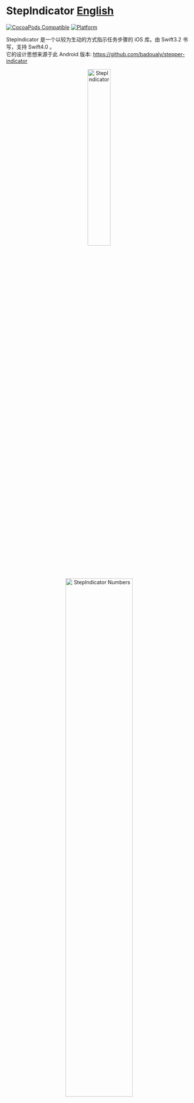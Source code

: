 # StepIndicator [English](https://github.com/chenyun122/StepIndicator)

[![CocoaPods Compatible](https://img.shields.io/cocoapods/v/StepIndicator.svg)](https://img.shields.io/cocoapods/v/StepIndicator.svg)
[![Platform](https://img.shields.io/cocoapods/p/StepIndicator.svg?style=flat)](http://cocoadocs.org/docsets/StepIndicator)

StepIndicator 是一个以较为生动的方式指示任务步骤的 iOS 库。由 Swift3.2 书写，支持 Swift4.0 。  
它的设计思想来源于此 Android 版本: https://github.com/badoualy/stepper-indicator  

<p align="center" >
<img src="https://raw.githubusercontent.com/chenyun122/StepIndicator/master/Screenshots/StepIndicator.gif" alt="StepIndicator" title="StepIndicator" width="35%" height="35%">
</p>

<p align="center" >
<img src="https://raw.githubusercontent.com/chenyun122/StepIndicator/master/Screenshots/Screenshot_numbers.png" alt="StepIndicator Numbers" title="StepIndicator Numbers" width="60%" height="60%">
</p>

## 安装
###  CocoaPods
在 Xcode 项目中通过 CocoaPods 集成 StepIndicator,只需在 `Podfile` 文件中指定以下内容:
```ruby
platform :ios, '8.0'
use_frameworks!

target 'YourProjectName' do
   pod ‘StepIndicator’, '~> 1.0.3’
end
```
集成之后，记得在使用前先通过 `import StepIndicator` 导入该模块。

###  手动
把包含 `StepIndicatorView.swift` 文件的源码文件夹 `StepIndicator` 复制到您项目的相应目录下，再在 Xcode 加入该文件夹即可。


## 如何使用
您可以像使用 `UIView` 那样使用 `StepIndicatorView` ，通过编程方式创建和进行布局，或在 Storyboard 和 XIB 中搞定界面配置。另外，可以通过克隆此 [Demo](https://github.com/chenyun122/StepIndicator) 项目了解如何方便地使用它。Demo项目中也展示了如何响应UIScrollView的翻页事件，并设置步骤。

### 编程方式
```swift
    //......
    let stepIndicatorView = StepIndicatorView()
    
    override func viewDidLoad() {
        super.viewDidLoad()
        
        self.stepIndicatorView.frame = CGRect(x: 0, y: 50, width: 280, height: 100)
        self.view.addSubview(self.stepIndicatorView)
        
        self.stepIndicatorView.numberOfSteps = 5
        self.stepIndicatorView.currentStep = 0
    }
    //......
```

### 界面定制化 (可选)
以下示例中的属性值已是默认值，如果默认界面符合您的要求，可以忽略这部分。如果它们不满足您的需要，可以按以下方式改变属性值:
```swift
    self.stepIndicatorView.circleColor = UIColor(red: 179.0/255.0, green: 189.0/255.0, blue: 194.0/255.0, alpha: 1.0)
    self.stepIndicatorView.circleTintColor = UIColor(red: 0.0/255.0, green: 180.0/255.0, blue: 124.0/255.0, alpha: 1.0)
    self.stepIndicatorView.circleStrokeWidth = 3.0
    self.stepIndicatorView.circleRadius = 10.0
    self.stepIndicatorView.lineColor = self.stepIndicatorView.circleColor
    self.stepIndicatorView.lineTintColor = self.stepIndicatorView.circleTintColor
    self.stepIndicatorView.lineMargin = 4.0
    self.stepIndicatorView.lineStrokeWidth = 2.0
    self.stepIndicatorView.displayNumbers = false //indicates if it displays numbers in center instead of core circle
```

### 支持在 Stroyboard 和 Xib 中直接配置 (可选)
先往 Stroyboard 或 Xib 中增加一个 `UIView`,然后把类变更为 `StepIndicatorView` 。等 Xcode 预加载完控件后，就可以按下图所示进行配置:
<p align="left" >
<img src="https://raw.githubusercontent.com/chenyun122/StepIndicator/master/Screenshots/Designable.gif" alt="Designable" title="Designable" width="90%" height="90%">
</p>

希望此库能给您带来帮助！如果您碰到使用问题，或需要增加一些功能，请提 issue 给我。

## 许可
StepIndicator 基于 MIT 许可发布， 详情请参见 LICENSE 文件。

